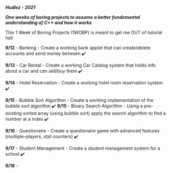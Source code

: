 _**Hudlez - 2021**_

_**One weeks of boring projects to assume
a better fundemental understanding of C++
and how it works**_

This 1 Week of Boring Projects (1WOBP) is meant to get me OUT of tutorial hell

**9/12** - Banking - Create a working bank applet that can create/delete accounts and send money between ✔️

**9/13** - Car Rental - Create a working Car Catalog system that holds info about a car and can sell/buy them ✔️ 

**9/14** - Hotel Reservation - Create a working hotel room reservation system ✔️

**9/15** - Bubble Sort Algorithm - Create a working implementation of the bubble sort algorithm ✔️
**9/15** - Binary Search Algorithm - Using a pre-existing sorted array (using bubble sort) apply the search algorithm to find a number at a index ✔️

**9/16** - Questionaire - Create a questionaire game with advanced features (multiple-players, stat counters) ✔️

**9/17** -  Student Management - Create a student management system for a school ✔️

**9/18** -
